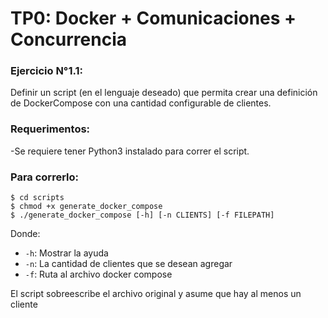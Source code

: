 # TP0: Docker + Comunicaciones + Concurrencia
### Ejercicio N°1.1:
Definir un script (en el lenguaje deseado) que permita crear una definición de DockerCompose con una cantidad configurable de clientes.

### Requerimentos:
-Se requiere tener Python3 instalado para correr el script.
### Para correrlo:

```console
$ cd scripts
$ chmod +x generate_docker_compose
$ ./generate_docker_compose [-h] [-n CLIENTS] [-f FILEPATH]
```

Donde:
- `-h`: Mostrar la ayuda
- `-n`: La cantidad de clientes que se desean agregar
- `-f`: Ruta al archivo docker compose

El script sobreescribe el archivo original y asume que hay al menos un cliente
